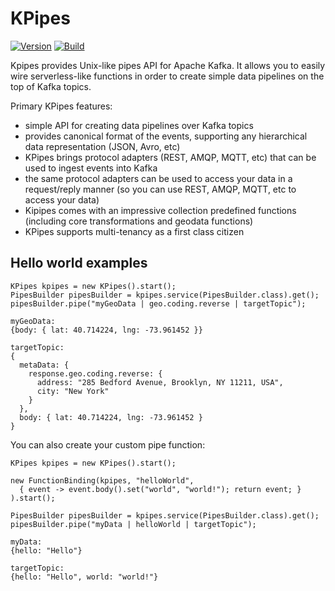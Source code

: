 # KPipes

[![Version](https://img.shields.io/badge/kpipes-0.0.1-blue.svg)](https://github.com/kpipes/kpipes/releases)
[![Build](https://api.travis-ci.org/kpipes/kpipes.svg)](https://travis-ci.org/kpipes/kpipes/)

Kpipes provides Unix-like pipes API for Apache Kafka. It allows you to easily wire serverless-like functions
in order to create simple data pipelines on the top of Kafka topics.

Primary KPipes features:
- simple API for creating data pipelines over Kafka topics
- provides canonical format of the events, supporting any hierarchical data
 representation (JSON, Avro, etc)
- KPipes brings protocol adapters (REST, AMQP, MQTT, etc) that can be used to ingest events
  into Kafka
- the same protocol adapters can be used to access your data in a request/reply manner
(so you can use REST, AMQP, MQTT, etc to access your data)
- Kipipes comes with an impressive collection predefined functions (including core transformations and geodata functions)
- KPipes supports multi-tenancy as a first class citizen

## Hello world examples


```
KPipes kpipes = new KPipes().start();
PipesBuilder pipesBuilder = kpipes.service(PipesBuilder.class).get();
pipesBuilder.pipe("myGeoData | geo.coding.reverse | targetTopic");
```
```
myGeoData:
{body: { lat: 40.714224, lng: -73.961452 }}

targetTopic:
{
  metaData: {
    response.geo.coding.reverse: {
      address: "285 Bedford Avenue, Brooklyn, NY 11211, USA",
      city: "New York"
    }
  },
  body: { lat: 40.714224, lng: -73.961452 }
}
```

You can also create your custom pipe function:

```
KPipes kpipes = new KPipes().start();

new FunctionBinding(kpipes, "helloWorld",
  { event -> event.body().set("world", "world!"); return event; }
).start();

PipesBuilder pipesBuilder = kpipes.service(PipesBuilder.class).get();
pipesBuilder.pipe("myData | helloWorld | targetTopic");
```
```
myData:
{hello: "Hello"}

targetTopic:
{hello: "Hello", world: "world!"}
```
